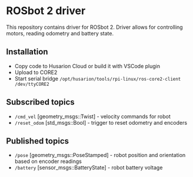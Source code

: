 # ROSbot 2 driver

This repository contains driver for ROSbot 2. Driver allows for controlling motors, reading odometry and battery state.

## Installation

* Copy code to Husarion Cloud or build it with VSCode plugin
* Upload to CORE2
* Start serial bridge `/opt/husarion/tools/rpi-linux/ros-core2-client /dev/ttyCORE2`

## Subscribed topics

* `/cmd_vel` [geometry_msgs::Twist] - velocity commands for robot
* `/reset_odom` [std_msgs::Bool] - trigger to reset odometry and encoders

## Published topics

* `/pose` [geometry_msgs::PoseStamped] - robot position and orientation based on encoder readings
* `/battery` [sensor_msgs::BatteryState] - robot battery voltage
